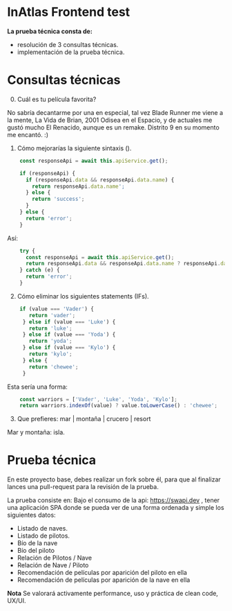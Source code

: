 # InAtlas Frontend test 

**La prueba técnica  consta de:** 
* resolución de 3 consultas técnicas.
* implementación de la prueba técnica.
    
    
# Consultas técnicas

0. Cuál  es tu película favorita?

No sabría decantarme por una en especial, tal vez Blade Runner me viene a la mente, La Vida de Brian, 2001 Odisea en el Espacio, y de actuales me gustó mucho El Renacido, aunque es un remake. Distrito 9 en su momento me encantó. :)

1. Cómo mejorarías la siguiente sintaxis ().
    
```javascript 
    const responseApi = await this.apiService.get();

    if (responseApi) {
      if (responseApi.data && responseApi.data.name) {
        return responseApi.data.name';
      } else {
        return 'success';
      }
    } else {
      return 'error';
    }
```

Así: 

```javascript
    try {
      const responseApi = await this.apiService.get();
      return responseApi.data && responseApi.data.name ? responseApi.data.name : 'success';
    } catch (e) {
      return 'error';
    }
```

2. Cómo eliminar los siguientes statements (IFs).

```javascript
    if (value === 'Vader') {
       return 'vader';
     } else if (value === 'Luke') {
       return 'luke';
     } else if (value === 'Yoda') {
       return 'yoda';
     } else if (value === 'Kylo') {
       return 'kylo';
     } else {
       return 'chewee';
     }
```

Esta sería una forma:

```javascript
    const warriors = ['Vader', 'Luke', 'Yoda', 'Kylo'];
    return warriors.indexOf(value) ? value.toLowerCase() : 'chewee';
```

3. Que prefieres: mar | montaña | crucero | resort

Mar y montaña: isla.

# Prueba técnica
En este proyecto base, debes realizar un fork sobre él, para que al finalizar lances una pull-request para la revisión de la prueba.

La prueba consiste en:
Bajo el consumo de la api: https://swapi.dev , tener una aplicación SPA donde se pueda ver de una forma ordenada y simple los siguientes datos:
* Listado de naves.
* Listado de pilotos.
* Bío de la nave
* Bío del piloto
* Relación de Pilotos / Nave
* Relación de Nave / Piloto
* Recomendación de películas por aparición del piloto en ella
* Recomendación de películas por aparición de la nave en ella


**Nota**
Se valorará activamente performance, uso y práctica de clean code, UX/UI. 
